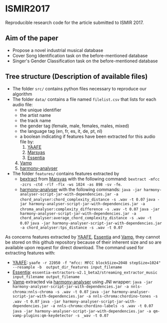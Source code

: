 # ISMIR2017
Reproducible research code for the article submitted to ISMIR 2017.

## Aim of the paper
- Propose a novel industrial musical database
- Cover Song Identification task on the before-mentioned database
- Singer's Gender Classification task on the before-mentioned database

## Tree structure (Description of available files)
- The folder `src/` contains python files necessary to reproduce our algorithm
- The folder `data/` contains a file named `filelist.csv` that lists for each audio file:
    - the unique identifier
    - the artist name
    - the track name
    - the gender tag (female, male, females, males, mixed)
    - the language tag (en, fr, es, it, de, pt, nl)
    - a boolean indicating if features have been extracted for this audio file by:
        1. [YAAFE](https://github.com/Yaafe/Yaafe)
        2. [Marsyas](http://marsyas.info/)
        3. [Essentia](https://github.com/MTG/essentia/)
	4. [Vamp](http://www.vamp-plugins.org)
	5. [harmony-analyser](http://www.harmony-analyser.org)
- The folder `features/` contains features extracted by 
    - [bextract](http://marsyas.info/doc/manual/marsyas-user/bextract.html#bextract) from [Marsyas](http://marsyas.info/) with the following command: 
`bextract -mfcc -zcrs -ctd -rlf -flx -ws 1024 -as 898 -sv -fe`.
    - [harmony-analyser](http://www.harmony-analyser.org) with the following commands:
`java -jar harmony-analyser-script-jar-with-dependencies.jar -a chord_analyser:chord_complexity_distance -s .wav -t 0.07`
`java -jar harmony-analyser-script-jar-with-dependencies.jar -a chroma_analyser:complexity_difference -s .wav -t 0.07`
`java -jar harmony-analyser-script-jar-with-dependencies.jar -a chord_analyser:average_chord_complexity_distance -s .wav -t 0.07`
`java -jar harmony-analyser-script-jar-with-dependencies.jar -a chord_analyser:tps_distance -s .wav -t 0.07`

As concerns features extracted by [YAAFE](https://github.com/Yaafe/Yaafe), [Essentia](https://github.com/MTG/essentia/) and [Vamp](http://www.vamp-plugins.org), they cannot be stored on this github repository because of their inherent size and so are available upon request for direct download.
The command used for extracting features with:
- [YAAFE](https://github.com/Yaafe/Yaafe): `yaafe -r 22050 -f "mfcc: MFCC blockSize=2048 stepSize=1024" --resample -b  output_dir_features input_filename`
- [Essentia](https://github.com/MTG/essentia/): `essentia-extractors-v2.1_beta2/streaming_extractor_music input_filename output_filename`
- [Vamp](http://www.vamp-plugins.org) extracted via [harmony-analyser](http://www.harmony-analyser.org) using JNI wrapper:
`java -jar harmony-analyser-script-jar-with-dependencies.jar -a nnls-chroma:nnls-chroma -s .wav -t 0.07`
`java -jar harmony-analyser-script-jar-with-dependencies.jar -a nnls-chroma:chordino-tones -s .wav -t 0.07`
`java -jar harmony-analyser-script-jar-with-dependencies.jar -a nnls-chroma:chordino-labels -s .wav -t 0.07`
`java -jar harmony-analyser-script-jar-with-dependencies.jar -a qm-vamp-plugins:qm-keydetector -s _wav -t 0.07`
